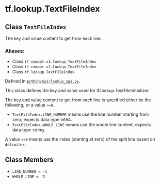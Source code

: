 <div itemscope itemtype="http://developers.google.com/ReferenceObject">
<meta itemprop="name" content="tf.lookup.TextFileIndex" />
<meta itemprop="path" content="Stable" />
<meta itemprop="property" content="LINE_NUMBER"/>
<meta itemprop="property" content="WHOLE_LINE"/>
</div>

# tf.lookup.TextFileIndex

## Class `TextFileIndex`

The key and value content to get from each line.



### Aliases:

* Class `tf.compat.v1.lookup.TextFileIndex`
* Class `tf.compat.v2.lookup.TextFileIndex`
* Class `tf.lookup.TextFileIndex`



Defined in [`python/ops/lookup_ops.py`](/code/stable/tensorflow/python/ops/lookup_ops.py).

<!-- Placeholder for "Used in" -->

This class defines the key and value used for tf.lookup.TextFileInitializer.

The key and value content to get from each line is specified either
by the following, or a value `>=0`.
* `TextFileIndex.LINE_NUMBER` means use the line number starting from zero,
  expects data type int64.
* `TextFileIndex.WHOLE_LINE` means use the whole line content, expects data
  type string.

A value `>=0` means use the index (starting at zero) of the split line based
    on `delimiter`.

## Class Members

* `LINE_NUMBER = -1` <a id="LINE_NUMBER"></a>
* `WHOLE_LINE = -2` <a id="WHOLE_LINE"></a>
